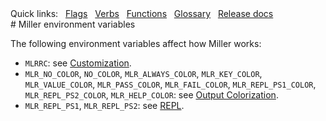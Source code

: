 <!---  PLEASE DO NOT EDIT DIRECTLY. EDIT THE .md.in FILE PLEASE. --->
<div>
<span class="quicklinks">
Quick links:
&nbsp;
<a class="quicklink" href="../reference-main-flag-list/index.html">Flags</a>
&nbsp;
<a class="quicklink" href="../reference-verbs/index.html">Verbs</a>
&nbsp;
<a class="quicklink" href="../reference-dsl-builtin-functions/index.html">Functions</a>
&nbsp;
<a class="quicklink" href="../glossary/index.html">Glossary</a>
&nbsp;
<a class="quicklink" href="../release-docs/index.html">Release docs</a>
</span>
</div>
# Miller environment variables

The following environment variables affect how Miller works:

* `MLRRC`: see [Customization](customization.md).
* `MLR_NO_COLOR`, `NO_COLOR`, `MLR_ALWAYS_COLOR`, `MLR_KEY_COLOR`, `MLR_VALUE_COLOR`, `MLR_PASS_COLOR`, `MLR_FAIL_COLOR`, `MLR_REPL_PS1_COLOR`, `MLR_REPL_PS2_COLOR`, `MLR_HELP_COLOR`: see [Output Colorization](output-colorization.md).
* `MLR_REPL_PS1`, `MLR_REPL_PS2`: see [REPL](repl.md).


